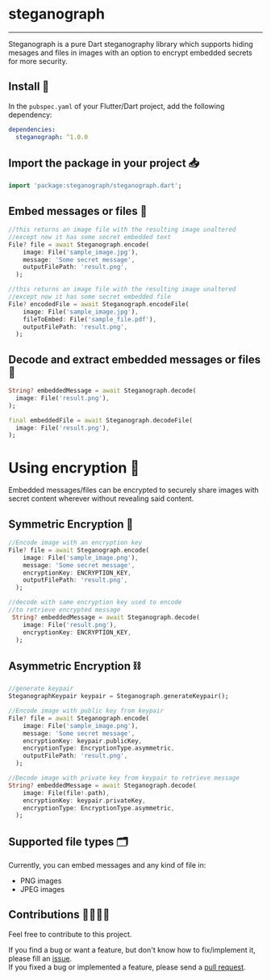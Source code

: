 # steganograph

***
Steganograph is a pure Dart steganography library which supports hiding mesages and files in images with an option to encrypt embedded secrets for more security.

## Install 🚀

In the `pubspec.yaml` of your Flutter/Dart project, add the following dependency:

```yaml 
dependencies:
  steganograph: ^1.0.0
```

## Import the package in your project 📥

```dart
import 'package:steganograph/steganograph.dart';
```

## Embed messages or files 🔏

```dart
//this returns an image file with the resulting image unaltered
//except now it has some secret embedded text
File? file = await Steganograph.encode(
    image: File('sample_image.jpg'),
    message: 'Some secret message',
    outputFilePath: 'result.png',
  );

//this returns an image file with the resulting image unaltered
//except now it has some secret embedded file
File? encodedFile = await Steganograph.encodeFile(
    image: File('sample_image.jpg'),
    fileToEmbed: File('sample_file.pdf'),
    outputFilePath: 'result.png',
  );

```

## Decode and extract embedded messages or files 📨

```dart
String? embeddedMessage = await Steganograph.decode(
  image: File('result.png'),
);

final embeddedFile = await Steganograph.decodeFile(
  image: File('result.png'),
);

```

# Using encryption 🔐

Embedded messages/files can be encrypted to securely share images with secret content wherever without revealing said content.

## Symmetric Encryption 🔗

```dart
//Encode image with an encryption key
File? file = await Steganograph.encode(
    image: File('sample_image.png'),
    message: 'Some secret message',
    encryptionKey: ENCRYPTION_KEY,
    outputFilePath: 'result.png',
  );
```

```dart
//decode with same encryption key used to encode 
//to retrieve encrypted message
 String? embeddedMessage = await Steganograph.decode(
    image: File('result.png'),
    encryptionKey: ENCRYPTION_KEY,
  );
```

## Asymmetric Encryption ⛓

```dart
//generate keypair
SteganographKeypair keypair = Steganograph.generateKeypair();
```

```dart
//Encode image with public key from keypair
File? file = await Steganograph.encode(
    image: File('sample_image.png'),
    message: 'Some secret message',
    encryptionKey: keypair.publicKey,
    encryptionType: EncryptionType.asymmetric,
    outputFilePath: 'result.png',
  );
```

```dart
//Decode image with private key from keypair to retrieve message
String? embeddedMessage = await Steganograph.decode(
    image: File(file!.path),
    encryptionKey: keypair.privateKey,
    encryptionType: EncryptionType.asymmetric,
  );
```


## Supported file types 🗂

Currently, you can embed messages and any kind of file in:
* PNG images
* JPEG images

## Contributions 🫱🏾‍🫲🏼

Feel free to contribute to this project.

If you find a bug or want a feature, but don't know how to fix/implement it, please fill an [issue](https://github.com/Crazelu/steganograph/issues).  
If you fixed a bug or implemented a feature, please send a [pull request](https://github.com/Crazelu/steganograph/pulls).